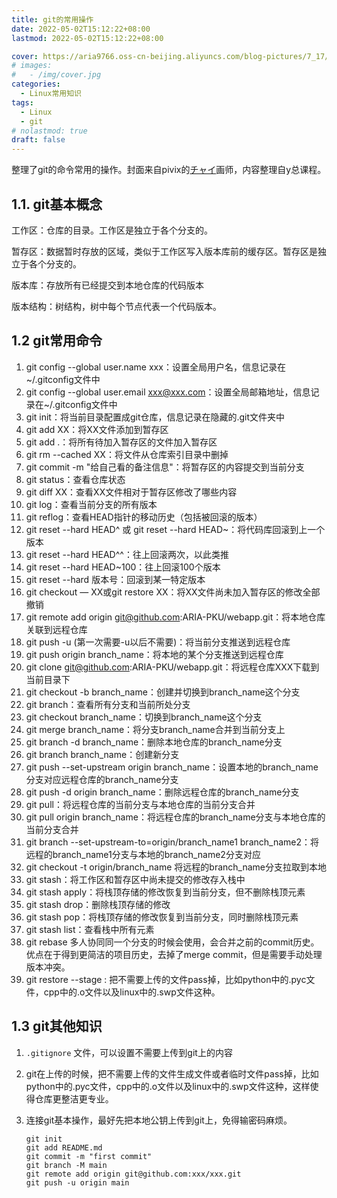 ```yaml
---
title: git的常用操作
date: 2022-05-02T15:12:22+08:00
lastmod: 2022-05-02T15:12:22+08:00

cover: https://aria9766.oss-cn-beijing.aliyuncs.com/blog-pictures/7_17/river.jpg
# images:
#   - /img/cover.jpg
categories:
  - Linux常用知识
tags:
  - Linux
  - git
# nolastmod: true
draft: false
---
```


整理了git的命令常用的操作。封面来自pivix的[チャイ](https://www.pixiv.net/users/1096811)画师，内容整理自y总课程。

<!--more-->

## 1.1. git基本概念

工作区：仓库的目录。工作区是独立于各个分支的。

暂存区：数据暂时存放的区域，类似于工作区写入版本库前的缓存区。暂存区是独立于各个分支的。

版本库：存放所有已经提交到本地仓库的代码版本

版本结构：树结构，树中每个节点代表一个代码版本。

## 1.2 git常用命令

1. git config --global user.name xxx：设置全局用户名，信息记录在~/.gitconfig文件中
2. git config --global user.email xxx@xxx.com：设置全局邮箱地址，信息记录在~/.gitconfig文件中
3. git init：将当前目录配置成git仓库，信息记录在隐藏的.git文件夹中
4. git add XX：将XX文件添加到暂存区
5. git add .：将所有待加入暂存区的文件加入暂存区
6. git rm --cached XX：将文件从仓库索引目录中删掉
7. git commit -m "给自己看的备注信息"：将暂存区的内容提交到当前分支
8. git status：查看仓库状态
9. git diff XX：查看XX文件相对于暂存区修改了哪些内容
10. git log：查看当前分支的所有版本
11. git reflog：查看HEAD指针的移动历史（包括被回滚的版本）
12. git reset --hard HEAD^ 或 git reset --hard HEAD~：将代码库回滚到上一个版本
13. git reset --hard HEAD^^：往上回滚两次，以此类推
14. git reset --hard HEAD~100：往上回滚100个版本
15. git reset --hard 版本号：回滚到某一特定版本
16. git checkout — XX或git restore XX：将XX文件尚未加入暂存区的修改全部撤销
17. git remote add origin git@github.com:ARIA-PKU/webapp.git：将本地仓库关联到远程仓库
18. git push -u (第一次需要-u以后不需要)：将当前分支推送到远程仓库
19. git push origin branch_name：将本地的某个分支推送到远程仓库
20. git clone git@github.com:ARIA-PKU/webapp.git：将远程仓库XXX下载到当前目录下
21. git checkout -b branch_name：创建并切换到branch_name这个分支
22. git branch：查看所有分支和当前所处分支
23. git checkout branch_name：切换到branch_name这个分支
24. git merge branch_name：将分支branch_name合并到当前分支上
25. git branch -d branch_name：删除本地仓库的branch_name分支
26. git branch branch_name：创建新分支
27. git push --set-upstream origin branch_name：设置本地的branch_name分支对应远程仓库的branch_name分支
28. git push -d origin branch_name：删除远程仓库的branch_name分支
29. git pull：将远程仓库的当前分支与本地仓库的当前分支合并
30. git pull origin branch_name：将远程仓库的branch_name分支与本地仓库的当前分支合并
31. git branch --set-upstream-to=origin/branch_name1 branch_name2：将远程的branch_name1分支与本地的branch_name2分支对应
32. git checkout -t origin/branch_name 将远程的branch_name分支拉取到本地
33. git stash：将工作区和暂存区中尚未提交的修改存入栈中
34. git stash apply：将栈顶存储的修改恢复到当前分支，但不删除栈顶元素
35. git stash drop：删除栈顶存储的修改
36. git stash pop：将栈顶存储的修改恢复到当前分支，同时删除栈顶元素
37. git stash list：查看栈中所有元素
38. git rebase 多人协同同一个分支的时候会使用，会合并之前的commit历史。优点在于得到更简洁的项目历史，去掉了merge commit，但是需要手动处理版本冲突。
39. git restore --stage : 把不需要上传的文件pass掉，比如python中的.pyc文件，cpp中的.o文件以及linux中的.swp文件这种。

## 1.3 git其他知识

1. `.gitignore` 文件，可以设置不需要上传到git上的内容

2. git在上传的时候，把不需要上传的文件生成文件或者临时文件pass掉，比如python中的.pyc文件，cpp中的.o文件以及linux中的.swp文件这种，这样使得仓库更整洁更专业。

3. 连接git基本操作，最好先把本地公钥上传到git上，免得输密码麻烦。

   ```
   git init
   git add README.md
   git commit -m "first commit"
   git branch -M main
   git remote add origin git@github.com:xxx/xxx.git
   git push -u origin main
   ```